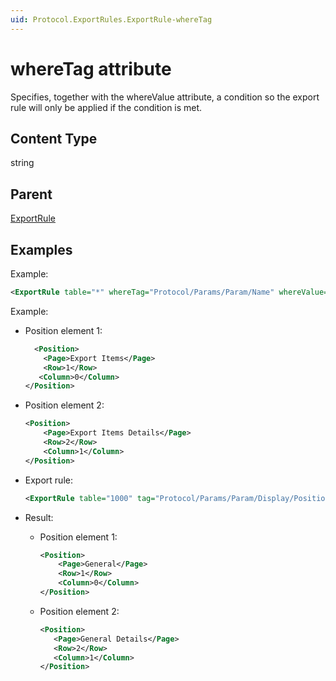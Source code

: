 ```yaml
---
uid: Protocol.ExportRules.ExportRule-whereTag
---
```


# whereTag attribute

Specifies, together with the whereValue attribute, a condition so the export rule will only be applied if the condition is met.

## Content Type

string

## Parent

[ExportRule](xref:Protocol.ExportRules.ExportRule)

## Examples

Example:

```xml
<ExportRule table="*" whereTag="Protocol/Params/Param/Name" whereValue="My param" />
```

Example:

- Position element 1:

  ```xml
    <Position>
      <Page>Export Items</Page>
      <Row>1</Row>
     <Column>0</Column>
  </Position>
  ```

- Position element 2:

  ```xml
  <Position>
      <Page>Export Items Details</Page>
      <Row>2</Row>
      <Column>1</Column>
  </Position>
  ```

- Export rule:

  ```xml
  <ExportRule table="1000" tag="Protocol/Params/Param/Display/Positions/Position/Page" value="General" regex="Export Items"/>
  ```

- Result:
  - Position element 1:

    ```xml
    <Position>
        <Page>General</Page>
        <Row>1</Row>
        <Column>0</Column>
    </Position>
    ```

  - Position element 2:

     ```xml
    <Position>
        <Page>General Details</Page>
        <Row>2</Row>
        <Column>1</Column>
    </Position>
     ```
